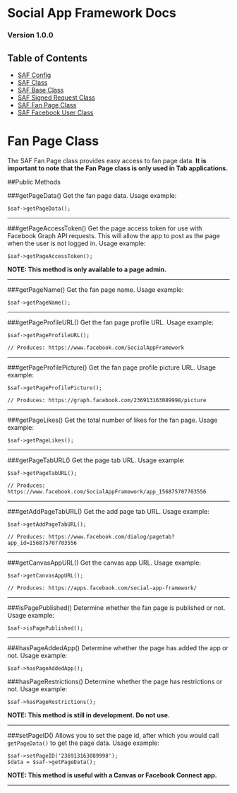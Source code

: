 # Social App Framework Docs
### Version 1.0.0

## Table of Contents

* [SAF Config](saf_config.md)
* [SAF Class](saf.md)
* [SAF Base Class](saf_base.md)
* [SAF Signed Request Class](saf_signed_request.md)
* [SAF Fan Page Class](saf_fan_page.md)
* [SAF Facebook User Class](saf_facebook_user.md)

# Fan Page Class
The SAF Fan Page class provides easy access to fan page data. **It is important 
to note that the Fan Page class is only used in Tab applications.**

##Public Methods

###getPageData()
Get the fan page data. Usage example:
    
    $saf->getPageData();

***

###getPageAccessToken()
Get the page access token for use with Facebook Graph API requests. This will allow
the app to post as the page when the user is not logged in. Usage example:
    
    $saf->getPageAccessToken();

**NOTE: This method is only available to a page admin.**

***

###getPageName()
Get the fan page name. Usage example:
    
    $saf->getPageName();

***

###getPageProfileURL()
Get the fan page profile URL. Usage example:
    
    $saf->getPageProfileURL();

    // Produces: https://www.facebook.com/SocialAppFramework

***

###getPageProfilePicture()
Get the fan page profile picture URL. Usage example:
    
    $saf->getPageProfilePicture();

    // Produces: https://graph.facebook.com/236913163089998/picture

***

###getPageLikes()
Get the total number of likes for the fan page. Usage example:
    
    $saf->getPageLikes();

***

###getPageTabURL()
Get the page tab URL. Usage example:
    
    $saf->getPageTabURL();

    // Produces: https://www.facebook.com/SocialAppFramework/app_156875707703556

***

###getAddPageTabURL()
Get the add page tab URL. Usage example:
    
    $saf->getAddPageTabURL();

    // Produces: https://www.facebook.com/dialog/pagetab?app_id=156875707703556

***

###getCanvasAppURL()
Get the canvas app URL. Usage example:
    
    $saf->getCanvasAppURL();

    // Produces: https://apps.facebook.com/social-app-framework/

***

###isPagePublished()
Determine whether the fan page is published or not. Usage example:
    
    $saf->isPagePublished();

***

###hasPageAddedApp()
Determine whether the page has added the app or not. Usage example:
    
    $saf->hasPageAddedApp();

###hasPageRestrictions()
Determine whether the page has restrictions or not. Usage example:
    
    $saf->hasPageRestrictions();

**NOTE: This method is still in development. Do not use.**

***

###setPageID()
Allows you to set the page id, after which you would call `getPageData()` to get 
the page data. Usage example:
    
    $saf->setPageID('236913163089998');
    $data = $saf->getPageData();

**NOTE: This method is useful with a Canvas or Facebook Connect app.**

***
